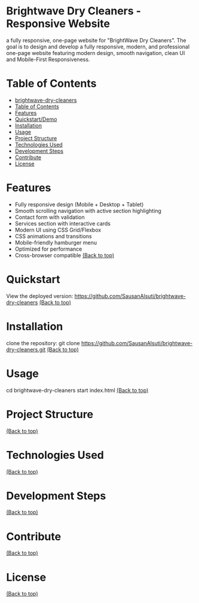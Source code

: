 # Brightwave Dry Cleaners - Responsive Website
 a fully responsive, one-page website for "BrightWave Dry Cleaners".
 The goal is to design and develop a fully responsive, modern, and professional one-page website
 featuring modern design, smooth navigation, clean UI and Mobile-First Responsiveness.

 # Table of Contents
 
- [brightwave-dry-cleaners](#project-title)
- [Table of Contents](#table-of-contents)
- [Features](#features)
- [Quickstart/Demo](#quickstartdemo)
- [Installation](#installation)
- [Usage](#usage)
- [Project Structure](#project-structure)
- [Technologies Used](#technologies-used)
- [Development Steps](#development-steps)
- [Contribute](#contributing)
- [License](#license)

# Features <a name="features"></a>
- Fully responsive design (Mobile + Desktop + Tablet)  
- Smooth scrolling navigation with active section highlighting  
- Contact form with validation  
- Services section with interactive cards  
- Modern UI using CSS Grid/Flexbox  
- CSS animations and transitions  
- Mobile-friendly hamburger menu  
- Optimized for performance  
- Cross-browser compatible
[(Back to top)](#table-of-contents)

# Quickstart <a name="quickstartdemo"></a>
View the deployed version: https://github.com/SausanAlsuti/brightwave-dry-cleaners
[(Back to top)](#table-of-contents)

# Installation <a name="installation"></a>
clone the repository: git clone https://github.com/SausanAlsuti/brightwave-dry-cleaners.git
[(Back to top)](#table-of-contents)

# Usage <a name="usage"></a>
cd brightwave-dry-cleaners
start index.html
[(Back to top)](#table-of-contents)

# Project Structure <a name="project-structure"></a>
[(Back to top)](#table-of-contents)

# Technologies Used <a name="technologies-used"></a>
[(Back to top)](#table-of-contents)

# Development Steps <a name="development-steps"></a>
[(Back to top)](#table-of-contents)

# Contribute <a name="contributing"></a>
[(Back to top)](#table-of-contents)

# License <a name="license"></a>
[(Back to top)](#table-of-contents)